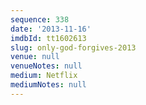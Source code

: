 ```yaml
---
sequence: 338
date: '2013-11-16'
imdbId: tt1602613
slug: only-god-forgives-2013
venue: null
venueNotes: null
medium: Netflix
mediumNotes: null
---
```


